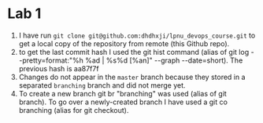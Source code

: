 # Lab 1

1. I have run `git clone git@github.com:dhdhxji/lpnu_devops_course.git` to get a local copy of the repository from remote (this Github repo).
2. to get the last commit hash I used the git hist command (alias of git log --pretty=format:"%h %ad | %s%d [%an]" --graph --date=short). The previous hash is aa87f7f
3. Changes do not appear in the `master` branch because they stored in a separated `branching` branch and did not merge yet.
4. To create a new branch git br "branching" was used (alias of git branch). To go over a newly-created branch I have used a git co branching (alias for git checkout). 
